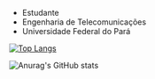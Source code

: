 - Estudante
- Engenharia de Telecomunicações
- Universidade Federal do Pará

[![Top Langs](https://stats-swart-six.vercel.app/api/top-langs/?username=gabrielfariasnunes&hide_progress=false)](https://github.com/anuraghazra/github-readme-stats)

![Anurag's GitHub stats](https://stats-swart-six.vercel.app/api?username=gabrielfariasnunes&show_icons=true)
